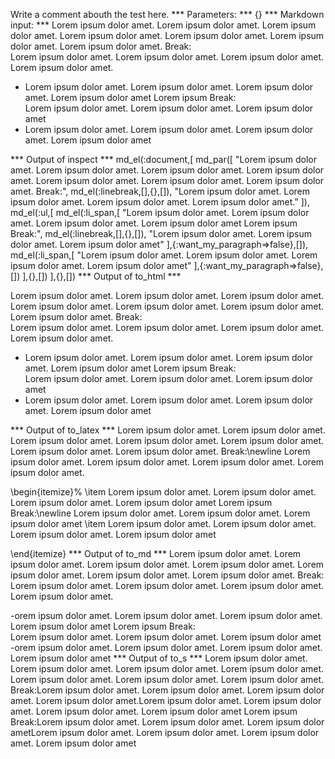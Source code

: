 Write a comment abouth the test here.
*** Parameters: ***
{}
*** Markdown input: ***
Lorem ipsum dolor amet. Lorem ipsum dolor amet. Lorem ipsum dolor amet. Lorem ipsum dolor amet. Lorem ipsum dolor amet. Lorem ipsum dolor amet. Lorem ipsum dolor amet. Break:  
Lorem ipsum dolor amet. Lorem ipsum dolor amet. Lorem ipsum dolor amet. Lorem ipsum dolor amet. 

* Lorem ipsum dolor amet. Lorem ipsum dolor amet. Lorem ipsum dolor amet. Lorem ipsum dolor amet
  Lorem ipsum Break:  
  Lorem ipsum dolor amet. Lorem ipsum dolor amet. Lorem ipsum dolor amet
* Lorem ipsum dolor amet. Lorem ipsum dolor amet. Lorem ipsum dolor amet. Lorem ipsum dolor amet

*** Output of inspect ***
md_el(:document,[
	md_par([
		"Lorem ipsum dolor amet. Lorem ipsum dolor amet. Lorem ipsum dolor amet. Lorem ipsum dolor amet. Lorem ipsum dolor amet. Lorem ipsum dolor amet. Lorem ipsum dolor amet. Break:",
		md_el(:linebreak,[],{},[]),
		"Lorem ipsum dolor amet. Lorem ipsum dolor amet. Lorem ipsum dolor amet. Lorem ipsum dolor amet."
	]),
	md_el(:ul,[
		md_el(:li_span,[
			"Lorem ipsum dolor amet. Lorem ipsum dolor amet. Lorem ipsum dolor amet. Lorem ipsum dolor amet Lorem ipsum Break:",
			md_el(:linebreak,[],{},[]),
			"Lorem ipsum dolor amet. Lorem ipsum dolor amet. Lorem ipsum dolor amet"
		],{:want_my_paragraph=>false},[]),
		md_el(:li_span,[
			"Lorem ipsum dolor amet. Lorem ipsum dolor amet. Lorem ipsum dolor amet. Lorem ipsum dolor amet"
		],{:want_my_paragraph=>false},[])
	],{},[])
],{},[])
*** Output of to_html ***
<p>Lorem ipsum dolor amet. Lorem ipsum dolor amet. Lorem ipsum dolor amet. Lorem ipsum dolor amet. Lorem ipsum dolor amet. Lorem ipsum dolor amet. Lorem ipsum dolor amet. Break:<br />Lorem ipsum dolor amet. Lorem ipsum dolor amet. Lorem ipsum dolor amet. Lorem ipsum dolor amet.</p>

<ul>
<li>Lorem ipsum dolor amet. Lorem ipsum dolor amet. Lorem ipsum dolor amet. Lorem ipsum dolor amet Lorem ipsum Break:<br />Lorem ipsum dolor amet. Lorem ipsum dolor amet. Lorem ipsum dolor amet</li>

<li>Lorem ipsum dolor amet. Lorem ipsum dolor amet. Lorem ipsum dolor amet. Lorem ipsum dolor amet</li>
</ul>
*** Output of to_latex ***
Lorem ipsum dolor amet. Lorem ipsum dolor amet. Lorem ipsum dolor amet. Lorem ipsum dolor amet. Lorem ipsum dolor amet. Lorem ipsum dolor amet. Lorem ipsum dolor amet. Break:\newline Lorem ipsum dolor amet. Lorem ipsum dolor amet. Lorem ipsum dolor amet. Lorem ipsum dolor amet.

\begin{itemize}%
\item Lorem ipsum dolor amet. Lorem ipsum dolor amet. Lorem ipsum dolor amet. Lorem ipsum dolor amet Lorem ipsum Break:\newline Lorem ipsum dolor amet. Lorem ipsum dolor amet. Lorem ipsum dolor amet
\item Lorem ipsum dolor amet. Lorem ipsum dolor amet. Lorem ipsum dolor amet. Lorem ipsum dolor amet

\end{itemize}
*** Output of to_md ***
Lorem ipsum dolor amet. Lorem ipsum
dolor amet. Lorem ipsum dolor amet.
Lorem ipsum dolor amet. Lorem ipsum
dolor amet. Lorem ipsum dolor amet.
Lorem ipsum dolor amet. Break:  
Lorem ipsum dolor amet. Lorem ipsum
dolor amet. Lorem ipsum dolor amet.
Lorem ipsum dolor amet.

-orem ipsum dolor amet. Lorem ipsum
dolor amet. Lorem ipsum dolor amet.
Lorem ipsum dolor amet Lorem ipsum
Break:  
Lorem ipsum dolor amet. Lorem ipsum
dolor amet. Lorem ipsum dolor amet
-orem ipsum dolor amet. Lorem ipsum
dolor amet. Lorem ipsum dolor amet.
Lorem ipsum dolor amet
*** Output of to_s ***
Lorem ipsum dolor amet. Lorem ipsum dolor amet. Lorem ipsum dolor amet. Lorem ipsum dolor amet. Lorem ipsum dolor amet. Lorem ipsum dolor amet. Lorem ipsum dolor amet. Break:Lorem ipsum dolor amet. Lorem ipsum dolor amet. Lorem ipsum dolor amet. Lorem ipsum dolor amet.Lorem ipsum dolor amet. Lorem ipsum dolor amet. Lorem ipsum dolor amet. Lorem ipsum dolor amet Lorem ipsum Break:Lorem ipsum dolor amet. Lorem ipsum dolor amet. Lorem ipsum dolor ametLorem ipsum dolor amet. Lorem ipsum dolor amet. Lorem ipsum dolor amet. Lorem ipsum dolor amet
